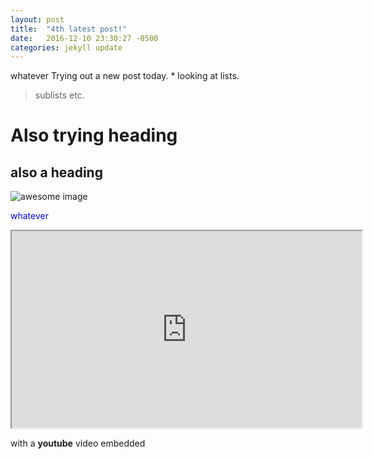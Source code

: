 ```yaml
---
layout: post
title:  "4th latest post!"
date:   2016-12-10 23:30:27 -0500
categories: jekyll update
---
```

whatever Trying out a new post today. * looking at lists.  

> sublists etc. 

# Also trying heading

## also a heading


![awesome image](http://www.herdofcats.ca/files/images/imposter.png)

<span style="color:blue"> whatever <span>


<iframe width="560" height="315" src="https://www.youtube.com/embed/lwQyUUAzcOg" frameborder="1" allowfullscreen> </iframe>


with a **youtube** video embedded
